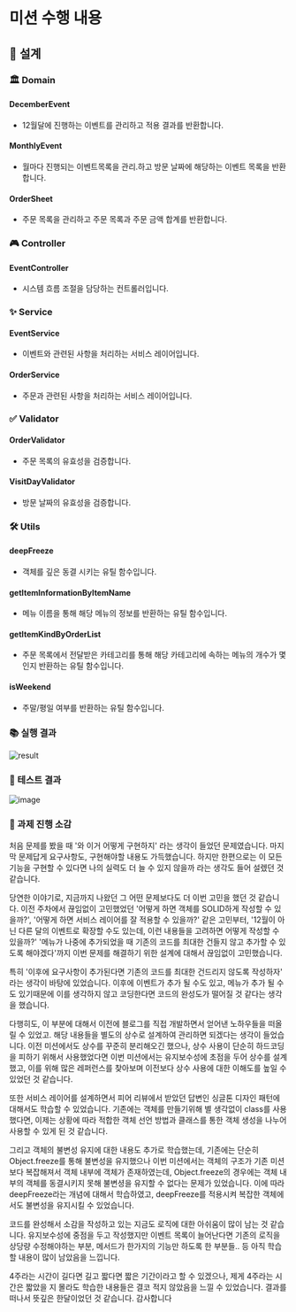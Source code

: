 # 미션 수행 내용

## 🚀 설계

### 🏛️ Domain

#### DecemberEvent

- 12월달에 진행하는 이벤트를 관리하고 적용 결과를 반환합니다.

#### MonthlyEvent

- 월마다 진행되는 이벤트목록을 관리.하고 방문 날짜에 해당하는 이벤트 목록을 반환합니다.

#### OrderSheet

- 주문 목록을 관리하고 주문 목록과 주문 금액 합계를 반환합니다.

### 🎮 Controller

#### EventController

- 시스템 흐름 조절을 담당하는 컨트롤러입니다.

### ✨ Service

#### EventService

- 이벤트와 관련된 사항을 처리하는 서비스 레이어입니다.

#### OrderService

- 주문과 관련된 사항을 처리하는 서비스 레이어입니다.

### ✅ Validator

#### OrderValidator

- 주문 목록의 유효성을 검증합니다.

#### VisitDayValidator

- 방문 날짜의 유효성을 검증합니다.

### 🛠️ Utils

#### deepFreeze

- 객체를 깊은 동결 시키는 유틸 함수입니다.

#### getItemInformationByItemName

- 메뉴 이름을 통해 해당 메뉴의 정보를 반환하는 유틸 함수입니다.

#### getItemKindByOrderList

- 주문 목록에서 전달받은 카테고리를 통해 해당 카테고리에 속하는 메뉴의 개수가 몇인지 반환하는 유틸 함수입니다.

#### isWeekend

- 주말/평일 여부를 반환하는 유틸 함수입니다.

### 📚 실행 결과

![result](https://github.com/woowacourse-precourse/javascript-lotto-6/assets/53262430/22b8b1b4-ffd1-4ecc-83a5-eb2446411257)

### 🧪 테스트 결과

![image](https://github.com/woowacourse-precourse/javascript-lotto-6/assets/53262430/4ebf6f5c-5485-4953-8c16-0a68c0477ddf)

### 🌈 과제 진행 소감

처음 문제를 봤을 때 '와 이거 어떻게 구현하지' 라는 생각이 들었던 문제였습니다. 마지막 문제답게 요구사항도, 구현해야할 내용도 가득했습니다.
하지만 한편으로는 이 모든 기능을 구현할 수 있다면 나의 실력도 더 늘 수 있지 않을까 라는 생각도 들어 설렜던 것 같습니다.

당연한 이야기로, 지금까지 나왔던 그 어떤 문제보다도 더 이번 고민을 했던 것 같습니다.
이전 주차에서 끊임없이 고민했었던 '어떻게 하면 객체를 SOLID하게 작성할 수 있을까?', '어떻게 하면 서비스 레이어를 잘 적용할 수 있을까?' 같은 고민부터,
'12월이 아닌 다른 달의 이벤트로 확장할 수도 있는데, 이런 내용들을 고려하면 어떻게 작성할 수 있을까?' '메뉴가 나중에 추가되었을 때 기존의 코드를 최대한 건들지 않고 추가할 수 있도록 해야겠다'까지
이번 문제를 해결하기 위한 설계에 대해서 끊임없이 고민했습니다.

특히 '이후에 요구사항이 추가된다면 기존의 코드를 최대한 건드리지 않도록 작성하자' 라는 생각이 바탕에 있었습니다.
이후에 이벤트가 추가 될 수도 있고, 메뉴가 추가 될 수도 있기때문에 이를 생각하지 않고 코딩한다면 코드의 완성도가 떨어질 것 같다는 생각을 했습니다.

다행히도, 이 부분에 대해서 이전에 블로그를 직접 개발하면서 얻어낸 노하우들을 떠올릴 수 있었고. 해당 내용들을 별도의 상수로 설계하여 관리하면 되겠다는 생각이 들었습니다.
이전 미션에서도 상수를 꾸준히 분리해오긴 했으나, 상수 사용이 단순히 하드코딩을 피하기 위해서 사용했었다면 이번 미션에서는 유지보수성에 초점을 두어 상수를 설계했고,
이를 위해 많은 레퍼런스를 찾아보며 이전보다 상수 사용에 대한 이해도를 높일 수 있었던 것 같습니다.

또한 서비스 레이어를 설계하면서 피어 리뷰에서 받았던 답변인 싱글톤 디자인 패턴에 대해서도 학습할 수 있었습니다.
기존에는 객체를 만들기위해 별 생각없이 class를 사용했다면, 이제는 상황에 따라 적합한 객체 선언 방법과 클래스를 통한 객체 생성을 나누어 사용할 수 있게 된 것 같습니다.

그리고 객체의 불변성 유지에 대한 내용도 추가로 학습했는데, 기존에는 단순히 Object.freeze를 통해 불변성을 유지했으나 이번 미션에서는 객체의 구조가 기존 미션보다 복잡해져서 객체 내부에 객체가 존재하였는데, Object.freeze의 경우에는 객체 내부의 객체를 동결시키지 못해 불변셩을 유지할 수 없다는 문제가 있었습니다.
이에 따라 deepFreeze라는 개념에 대해서 학습하였고, deepFreeze를 적용시켜 복잡한 객체에서도 불변성을 유지시킬 수 있었습니다.

코드를 완성해서 소감을 작성하고 있는 지금도 로직에 대한 아쉬움이 많이 남는 것 같습니다. 유지보수성에 중점을 두고 작성했지만 이벤트 목록이 늘어난다면 기존의 로직을 상당량 수정해야하는 부분, 메서드가 한가지의 기능만 하도록 한 부분들.. 등 아직 학습할 내용이 많이 남았음을 느낍니다.

4주라는 시간이 길다면 길고 짧다면 짧은 기간이라고 할 수 있겠으나, 제게 4주라는 시간은 짧았을 지 몰라도 학습한 내용들은 결코 적지 않았음을 느낄 수 있었습니다.
결과를 떠나서 뜻깊은 한달이었던 것 같습니다. 감사합니다
